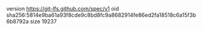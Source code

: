 version https://git-lfs.github.com/spec/v1
oid sha256:5814e9ba61a93f8cde9c8bd8fc9a8682914fe86ed2fa18518c6a15f3b6b8792a
size 19237
